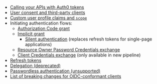 * [Calling your APIs with Auth0 tokens](/api-auth/tutorials/adoption/api-tokens)
* [User consent and third-party clients](/api-auth/user-consent)
* [Custom user profile claims and `scope`](/api-auth/tutorials/adoption/scope-custom-claims)
* Initiating authentication flows:
  - [Authorization Code grant](/api-auth/tutorials/adoption/authorization-code)
  - [Implicit grant](/api-auth/tutorials/adoption/implicit)
    * [Silent authentication](/api-auth/tutorials/silent-authentication) (replaces refresh tokens for single-page applications)
  - [Resource Owner Password Credentials exchange](/api-auth/tutorials/adoption/password)
  - [Client Credentials exchange](/api-auth/tutorials/adoption/client-credentials) (only available in new pipeline)
* [Refresh tokens](/api-auth/tutorials/adoption/refresh-tokens)
* [Delegation (deprecated)](/api-auth/tutorials/adoption/delegation)
* [Passwordless authentication (unsupported)](/api-auth/passwordless)
* [List of breaking changes for OIDC-conformant clients](/api-auth/tutorials/adoption/oidc-conformant)

